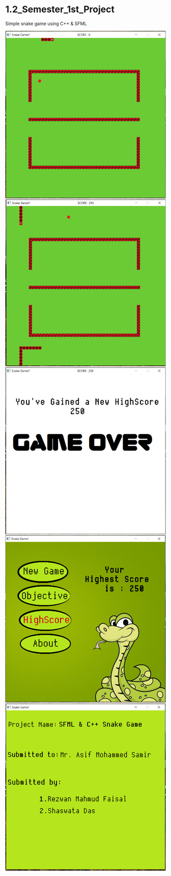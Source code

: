 # 1.2_Semester_1st_Project
Simple snake game using C++ & SFML 

![alt text](https://raw.githubusercontent.com/shaswata56/1.2_Semester_1st_Project/master/.github/ISSUE_TEMPLATE/res/Screenshot%20(60).png)
![alt text](https://raw.githubusercontent.com/shaswata56/1.2_Semester_1st_Project/master/.github/ISSUE_TEMPLATE/res/Screenshot%20(64).png)
![alt text](https://raw.githubusercontent.com/shaswata56/1.2_Semester_1st_Project/master/.github/ISSUE_TEMPLATE/res/Screenshot%20(65).png)
![alt text](https://raw.githubusercontent.com/shaswata56/1.2_Semester_1st_Project/master/.github/ISSUE_TEMPLATE/res/Screenshot%20(66).png)
![alt text](https://raw.githubusercontent.com/shaswata56/1.2_Semester_1st_Project/master/.github/ISSUE_TEMPLATE/res/Screenshot%20(67).png)

